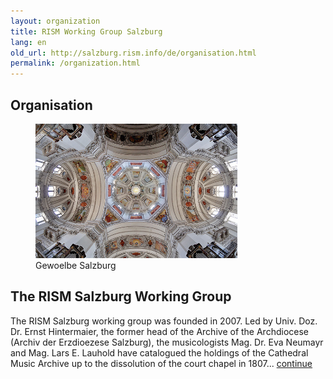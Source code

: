 ```yaml
---
layout: organization
title: RISM Working Group Salzburg
lang: en
old_url: http://salzburg.rism.info/de/organisation.html
permalink: /organization.html
---
```


## Organisation

<div style="width: 80%">
   <figure class="figure">
      <div class="float-left">
         <img src="/images/csm_Gewoelbe_Salzburg_0287749ace.jpg">
      </div>
      <figcaption class="figcaption">
         Gewoelbe Salzburg
      </figcaption>
   </figure>
</div>

## The RISM Salzburg Working Group

The RISM Salzburg working group was founded in 2007. Led by Univ. Doz. Dr. Ernst Hintermaier, the former head of the Archive of the Archdiocese (Archiv der Erzdioezese Salzburg), the musicologists Mag. Dr. Eva Neumayr and Mag. Lars E. Lauhold have catalogued the holdings of the Cathedral Music Archive up to the dissolution of the court chapel in 1807... 
[continue](/organization/ag.html)


